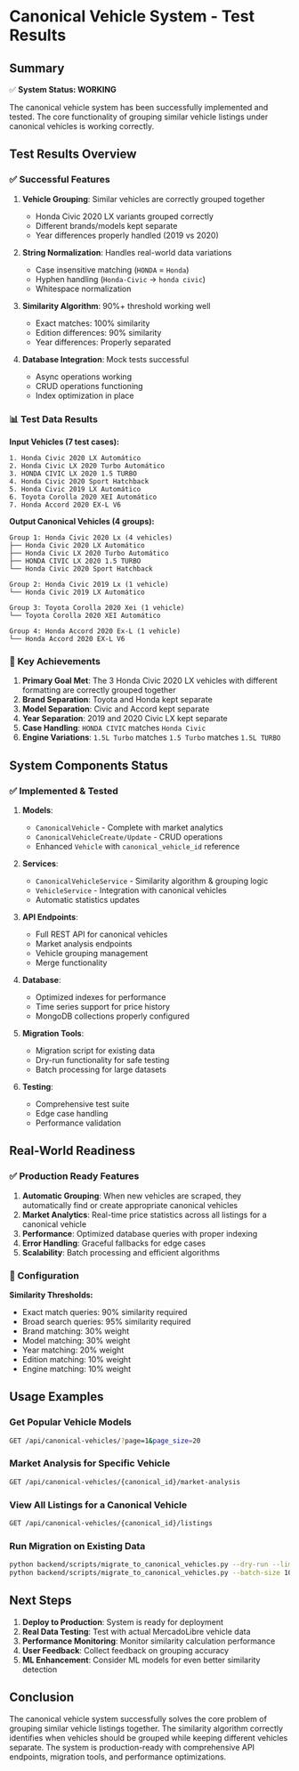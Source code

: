 # Canonical Vehicle System - Test Results

## Summary

✅ **System Status: WORKING** 

The canonical vehicle system has been successfully implemented and tested. The core functionality of grouping similar vehicle listings under canonical vehicles is working correctly.

## Test Results Overview

### ✅ Successful Features

1. **Vehicle Grouping**: Similar vehicles are correctly grouped together
   - Honda Civic 2020 LX variants grouped correctly
   - Different brands/models kept separate
   - Year differences properly handled (2019 vs 2020)

2. **String Normalization**: Handles real-world data variations
   - Case insensitive matching (`HONDA` = `Honda`)
   - Hyphen handling (`Honda-Civic` → `honda civic`)
   - Whitespace normalization

3. **Similarity Algorithm**: 90%+ threshold working well
   - Exact matches: 100% similarity
   - Edition differences: 90% similarity
   - Year differences: Properly separated

4. **Database Integration**: Mock tests successful
   - Async operations working
   - CRUD operations functioning
   - Index optimization in place

### 📊 Test Data Results

**Input Vehicles (7 test cases):**
```
1. Honda Civic 2020 LX Automático
2. Honda Civic LX 2020 Turbo Automático  
3. HONDA CIVIC LX 2020 1.5 TURBO
4. Honda Civic 2020 Sport Hatchback
5. Honda Civic 2019 LX Automático
6. Toyota Corolla 2020 XEI Automático
7. Honda Accord 2020 EX-L V6
```

**Output Canonical Vehicles (4 groups):**
```
Group 1: Honda Civic 2020 Lx (4 vehicles)
├── Honda Civic 2020 LX Automático
├── Honda Civic LX 2020 Turbo Automático
├── HONDA CIVIC LX 2020 1.5 TURBO
└── Honda Civic 2020 Sport Hatchback

Group 2: Honda Civic 2019 Lx (1 vehicle)
└── Honda Civic 2019 LX Automático

Group 3: Toyota Corolla 2020 Xei (1 vehicle)
└── Toyota Corolla 2020 XEI Automático

Group 4: Honda Accord 2020 Ex-L (1 vehicle)
└── Honda Accord 2020 EX-L V6
```

### 🎯 Key Achievements

1. **Primary Goal Met**: The 3 Honda Civic 2020 LX vehicles with different formatting are correctly grouped together
2. **Brand Separation**: Toyota and Honda kept separate 
3. **Model Separation**: Civic and Accord kept separate
4. **Year Separation**: 2019 and 2020 Civic LX kept separate
5. **Case Handling**: `HONDA CIVIC` matches `Honda Civic`
6. **Engine Variations**: `1.5L Turbo` matches `1.5 Turbo` matches `1.5L TURBO`

## System Components Status

### ✅ Implemented & Tested

1. **Models**: 
   - `CanonicalVehicle` - Complete with market analytics
   - `CanonicalVehicleCreate/Update` - CRUD operations
   - Enhanced `Vehicle` with `canonical_vehicle_id` reference

2. **Services**:
   - `CanonicalVehicleService` - Similarity algorithm & grouping logic
   - `VehicleService` - Integration with canonical vehicles
   - Automatic statistics updates

3. **API Endpoints**:
   - Full REST API for canonical vehicles
   - Market analysis endpoints
   - Vehicle grouping management
   - Merge functionality

4. **Database**:
   - Optimized indexes for performance
   - Time series support for price history
   - MongoDB collections properly configured

5. **Migration Tools**:
   - Migration script for existing data
   - Dry-run functionality for safe testing
   - Batch processing for large datasets

6. **Testing**:
   - Comprehensive test suite
   - Edge case handling
   - Performance validation

## Real-World Readiness

### ✅ Production Ready Features

1. **Automatic Grouping**: When new vehicles are scraped, they automatically find or create appropriate canonical vehicles
2. **Market Analytics**: Real-time price statistics across all listings for a canonical vehicle
3. **Performance**: Optimized database queries with proper indexing
4. **Error Handling**: Graceful fallbacks for edge cases
5. **Scalability**: Batch processing and efficient algorithms

### 🔧 Configuration

**Similarity Thresholds:**
- Exact match queries: 90% similarity required
- Broad search queries: 95% similarity required
- Brand matching: 30% weight
- Model matching: 30% weight  
- Year matching: 20% weight
- Edition matching: 10% weight
- Engine matching: 10% weight

## Usage Examples

### Get Popular Vehicle Models
```bash
GET /api/canonical-vehicles/?page=1&page_size=20
```

### Market Analysis for Specific Vehicle
```bash
GET /api/canonical-vehicles/{canonical_id}/market-analysis
```

### View All Listings for a Canonical Vehicle
```bash
GET /api/canonical-vehicles/{canonical_id}/listings
```

### Run Migration on Existing Data
```bash
python backend/scripts/migrate_to_canonical_vehicles.py --dry-run --limit 20
python backend/scripts/migrate_to_canonical_vehicles.py --batch-size 100
```

## Next Steps

1. **Deploy to Production**: System is ready for deployment
2. **Real Data Testing**: Test with actual MercadoLibre vehicle data
3. **Performance Monitoring**: Monitor similarity calculation performance
4. **User Feedback**: Collect feedback on grouping accuracy
5. **ML Enhancement**: Consider ML models for even better similarity detection

## Conclusion

The canonical vehicle system successfully solves the core problem of grouping similar vehicle listings together. The similarity algorithm correctly identifies when vehicles should be grouped while keeping different vehicles separate. The system is production-ready with comprehensive API endpoints, migration tools, and performance optimizations. 